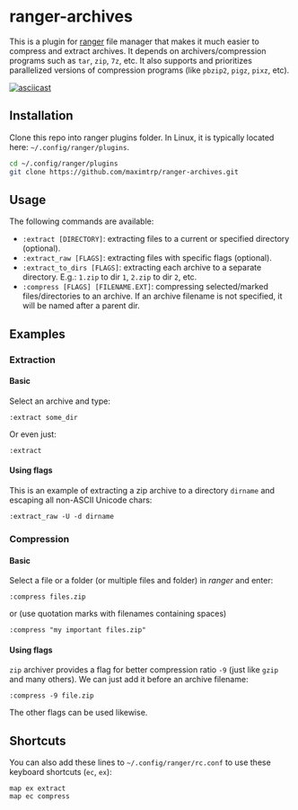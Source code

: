 # ranger-archives

This is a plugin for [ranger](https://ranger.github.io) file manager that makes it much easier to compress and extract archives. It depends on archivers/compression programs such as `tar`, `zip`, `7z`, etc. It also supports and prioritizes parallelized versions of compression programs (like `pbzip2`, `pigz`, `pixz`, etc).

[![asciicast](https://asciinema.org/a/ii764wsN8rWZfMCwVlnJAWcPM.svg)](https://asciinema.org/a/ii764wsN8rWZfMCwVlnJAWcPM)

## Installation

Clone this repo into ranger plugins folder. In Linux, it is typically located here: `~/.config/ranger/plugins`.

```bash
cd ~/.config/ranger/plugins
git clone https://github.com/maximtrp/ranger-archives.git
```

## Usage

The following commands are available:

* `:extract [DIRECTORY]`: extracting files to a current or specified directory (optional).
* `:extract_raw [FLAGS]`: extracting files with specific flags (optional).
* `:extract_to_dirs [FLAGS]`: extracting each archive to a separate directory. E.g.: `1.zip` to dir `1`, `2.zip` to dir `2`, etc.
* `:compress [FLAGS] [FILENAME.EXT]`: compressing selected/marked files/directories to an archive. If an archive filename is not specified, it will be named after a parent dir.

## Examples

### Extraction

#### Basic

Select an archive and type:

```
:extract some_dir
```

Or even just:

```
:extract
```

#### Using flags

This is an example of extracting a zip archive to a directory `dirname` and escaping all non-ASCII Unicode chars:

```
:extract_raw -U -d dirname
```

### Compression

#### Basic

Select a file or a folder (or multiple files and folder) in *ranger* and enter:

```
:compress files.zip
```

or (use quotation marks with filenames containing spaces)

```
:compress "my important files.zip"
```

#### Using flags 

`zip` archiver provides a flag for better compression ratio `-9` (just like `gzip` and many others).
We can just add it before an archive filename:

```
:compress -9 file.zip
```

The other flags can be used likewise.

## Shortcuts

You can also add these lines to `~/.config/ranger/rc.conf` to use these keyboard shortcuts (`ec`, `ex`):

```
map ex extract
map ec compress
```
